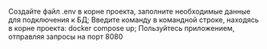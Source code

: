 Создайте файл .env в корне проекта, заполните необходимые данные для подключения к БД; 
Введите команду в командной строке, находясь в корне проекта: docker compose up; 
Пользуйтесь приложением, отправляя запросы на порт 8080
